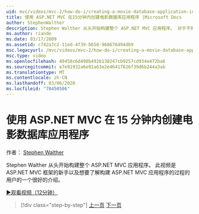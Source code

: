 ```yaml
---
uid: mvc/videos/mvc-2/how-do-i/creating-a-movie-database-application-in-15-minutes-with-aspnet-mvc
title: 使用 ASP.NET MVC 在15分钟内创建电影数据库应用程序 |Microsoft Docs
author: StephenWalther
description: Stephen Walther 从头开始构建整个 ASP.NET MVC 应用程序。 对于不熟悉 ASP.NET MVC F ... 的用户来说，此视频是一个很好的介绍。
ms.author: riande
ms.date: 03/17/2009
ms.assetid: c742a7c2-11ed-4f39-b658-960676494db9
msc.legacyurl: /mvc/videos/mvc-2/how-do-i/creating-a-movie-database-application-in-15-minutes-with-aspnet-mvc
msc.type: video
ms.openlocfilehash: 49458c6d498b492b138247cb9257cd934e472ba6
ms.sourcegitcommit: e7e91932a6e91a63e2e46417626f39d6b244a3ab
ms.translationtype: MT
ms.contentlocale: zh-CN
ms.lasthandoff: 03/06/2020
ms.locfileid: "78450506"
---
```

# <a name="creating-a-movie-database-application-in-15-minutes-with-aspnet-mvc"></a>使用 ASP.NET MVC 在 15 分钟内创建电影数据库应用程序

作者： [Stephen Walther](https://github.com/StephenWalther)

Stephen Walther 从头开始构建整个 ASP.NET MVC 应用程序。 此视频是 ASP.NET MVC 框架的新手以及想要了解构建 ASP.NET MVC 应用程序的过程的用户的一个很好的介绍。

[&#9654;观看视频（12分钟）](https://channel9.msdn.com/Blogs/ASP-NET-Site-Videos/creating-a-movie-database-application-in-15-minutes-with-aspnet-mvc)

> [!div class="step-by-step"]
> [上一页](creating-a-tasklist-application-with-aspnet-mvc.md)
> [下一页](understanding-models-views-and-controllers.md)
